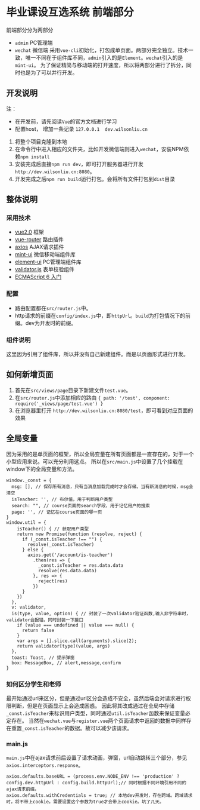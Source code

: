 # 毕业课设互选系统 前端部分
前端部分分为两部分
- `admin`  PC管理端
- `wechat` 微信端
采用`vue-cli`初始化，打包成单页面。两部分完全独立。技术一致，唯一不同在于组件库不同，`admin`引入的是`Element`。`wechat`引入的是 `mint-ui`。
为了保证精简与移动端的打开速度，所以将两部分进行了拆分，同时也是为了可以并行开发。

## 开发说明
注：
- 在开发前，请先阅读`Vue`的官方文档进行学习
- 配置host， 增加一条记录 `127.0.0.1  dev.wilsonliu.cn`

1. 将整个项目克隆到本地
2. 在命令行中进入相应的文件夹，比如开发微信端则进入`wechat`，安装NPM依赖`npm install`
3. 安装完成后直接`npm run dev`，即可打开服务器进行开发 `http://dev.wilsonliu.cn:8080`。
4. 开发完成之后`npm run build`运行打包。会将所有文件打包到`dist`目录


## 整体说明
### 采用技术
- [vue2.0](https://vuefe.cn/v2/guide/)  框架
- [vue-router](https://router.vuejs.org/zh-cn/) 路由插件
- [axios](https://github.com/mzabriskie/axios) AJAX请求插件
- [mint-ui](http://mint-ui.github.io/docs/#!/zh-cn2) 微信移动端组件库
- [element-ui](http://element.eleme.io/#/zh-CN/component/installation) PC管理端组件库
- [validator.js](https://github.com/chriso/validator.js) 表单校验组件
- [ECMAScript 6 入门](http://es6.ruanyifeng.com/)

### 配置
- 路由配置都在`src/router.js`中。
- http请求的前缀在`config/index.js`中，即`httpUrl`。`build`为打包情况下的前缀。dev为开发时的前缀。

### 组件说明
这里因为引用了组件库，所以并没有自己新建组件。而是以页面形式进行开发。

## 如何新增页面
1. 首先在`src/views/page`目录下新建文件`test.vue`。
2. 在`src/router.js`中添加相应的路由     `{ path: '/test', component: require('_views/page/test.vue') }`
3. 在浏览器里打开 `http://dev.wilsonliu.cn:8080/test`，即可看到对应页面的效果

## 全局变量
因为采用的是单页面的框架，所以全局变量在所有页面都是一直存在的，对于一个小型应用来说。可以充分利用这点。
所以在`src/main.js`中设置了几个挂载在window下的全局变量和方法。

```
window._const = {
  msg: [], // 保存所有消息，只有当消息加载完成时才会存储。当有新消息的时候，msg会清空
  isTeacher: '', // 布尔值，用于判断用户类型
  search: "", // course页面的search字段，用于记忆用户的搜索
  page: '', // 记忆在course页面的哪一页
}
window.util = {
    isTeacher() { // 获取用户类型
    return new Promise(function (resolve, reject) {
      if (_const.isTeacher !== "") {
        resolve(_const.isTeacher)
      } else {
        axios.get('/account/is-teacher')
          .then(res => {
            _const.isTeacher = res.data.data
            resolve(res.data.data)
          }, res => {
            reject(res)
          })
      }
    })
  },
  v: validator,
  is(type, value, option) { // 封装了一次validator验证函数,输入非字符串时，validator会报错。同时封装一下接口
    if (value === undefined || value === null) {
      return false
    }
    var args = [].slice.call(arguments).slice(2);
    return validator[type](value, args)
  },
  toast: Toast, // 提示弹窗
  box: MessageBox, // alert,message,confirm
}

```

### 如何区分学生和老师
最开始通过url来区分，但是通过url区分会造成不安全，虽然后端会对请求进行权限判断，但是在页面显示上会造成困惑。
因此将其改成通过在全局中存储`_const.isTeacher`来标识用户类型，同时通过`util.isTeacher`函数来保证变量必定存在。
当然在`wechat.vue`与`register.vue`两个页面请求中返回的数据中同样存在重置`_const.isTeacher`的数据。故可以减少该请求。

### main.js
`main.js`中在ajax请求前后设置了请求动画，弹窗，url自动跳转三个部分，参见`axios.interceptors.response`。 

```
axios.defaults.baseURL = (process.env.NODE_ENV !== 'production' ? config.dev.httpUrl : config.build.httpUrl);// 同时根据不同环境引用不同的ajax请求前缀。
axios.defaults.withCredentials = true; // 本地dev开发时，存在跨域。跨域请求时，将不带上cookie。需要设置这个参数为true才会带上cookie。坑了几天。

```